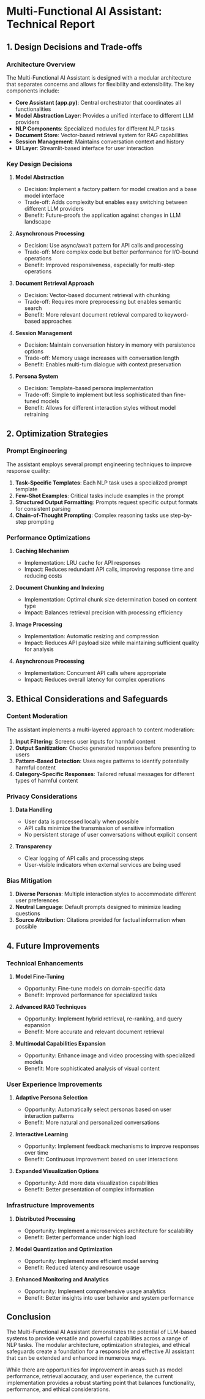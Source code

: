 # Multi-Functional AI Assistant: Technical Report

## 1. Design Decisions and Trade-offs

### Architecture Overview

The Multi-Functional AI Assistant is designed with a modular architecture that separates concerns and allows for flexibility and extensibility. The key components include:

- **Core Assistant (app.py)**: Central orchestrator that coordinates all functionalities
- **Model Abstraction Layer**: Provides a unified interface to different LLM providers
- **NLP Components**: Specialized modules for different NLP tasks
- **Document Store**: Vector-based retrieval system for RAG capabilities
- **Session Management**: Maintains conversation context and history
- **UI Layer**: Streamlit-based interface for user interaction

### Key Design Decisions

1. **Model Abstraction**
   - Decision: Implement a factory pattern for model creation and a base model interface
   - Trade-off: Adds complexity but enables easy switching between different LLM providers
   - Benefit: Future-proofs the application against changes in LLM landscape

2. **Asynchronous Processing**
   - Decision: Use async/await pattern for API calls and processing
   - Trade-off: More complex code but better performance for I/O-bound operations
   - Benefit: Improved responsiveness, especially for multi-step operations

3. **Document Retrieval Approach**
   - Decision: Vector-based document retrieval with chunking
   - Trade-off: Requires more preprocessing but enables semantic search
   - Benefit: More relevant document retrieval compared to keyword-based approaches

4. **Session Management**
   - Decision: Maintain conversation history in memory with persistence options
   - Trade-off: Memory usage increases with conversation length
   - Benefit: Enables multi-turn dialogue with context preservation

5. **Persona System**
   - Decision: Template-based persona implementation
   - Trade-off: Simple to implement but less sophisticated than fine-tuned models
   - Benefit: Allows for different interaction styles without model retraining

## 2. Optimization Strategies

### Prompt Engineering

The assistant employs several prompt engineering techniques to improve response quality:

1. **Task-Specific Templates**: Each NLP task uses a specialized prompt template
2. **Few-Shot Examples**: Critical tasks include examples in the prompt
3. **Structured Output Formatting**: Prompts request specific output formats for consistent parsing
4. **Chain-of-Thought Prompting**: Complex reasoning tasks use step-by-step prompting

### Performance Optimizations

1. **Caching Mechanism**
   - Implementation: LRU cache for API responses
   - Impact: Reduces redundant API calls, improving response time and reducing costs

2. **Document Chunking and Indexing**
   - Implementation: Optimal chunk size determination based on content type
   - Impact: Balances retrieval precision with processing efficiency

3. **Image Processing**
   - Implementation: Automatic resizing and compression
   - Impact: Reduces API payload size while maintaining sufficient quality for analysis

4. **Asynchronous Processing**
   - Implementation: Concurrent API calls where appropriate
   - Impact: Reduces overall latency for complex operations

## 3. Ethical Considerations and Safeguards

### Content Moderation

The assistant implements a multi-layered approach to content moderation:

1. **Input Filtering**: Screens user inputs for harmful content
2. **Output Sanitization**: Checks generated responses before presenting to users
3. **Pattern-Based Detection**: Uses regex patterns to identify potentially harmful content
4. **Category-Specific Responses**: Tailored refusal messages for different types of harmful content

### Privacy Considerations

1. **Data Handling**
   - User data is processed locally when possible
   - API calls minimize the transmission of sensitive information
   - No persistent storage of user conversations without explicit consent

2. **Transparency**
   - Clear logging of API calls and processing steps
   - User-visible indicators when external services are being used

### Bias Mitigation

1. **Diverse Personas**: Multiple interaction styles to accommodate different user preferences
2. **Neutral Language**: Default prompts designed to minimize leading questions
3. **Source Attribution**: Citations provided for factual information when possible

## 4. Future Improvements

### Technical Enhancements

1. **Model Fine-Tuning**
   - Opportunity: Fine-tune models on domain-specific data
   - Benefit: Improved performance for specialized tasks

2. **Advanced RAG Techniques**
   - Opportunity: Implement hybrid retrieval, re-ranking, and query expansion
   - Benefit: More accurate and relevant document retrieval

3. **Multimodal Capabilities Expansion**
   - Opportunity: Enhance image and video processing with specialized models
   - Benefit: More sophisticated analysis of visual content

### User Experience Improvements

1. **Adaptive Persona Selection**
   - Opportunity: Automatically select personas based on user interaction patterns
   - Benefit: More natural and personalized conversations

2. **Interactive Learning**
   - Opportunity: Implement feedback mechanisms to improve responses over time
   - Benefit: Continuous improvement based on user interactions

3. **Expanded Visualization Options**
   - Opportunity: Add more data visualization capabilities
   - Benefit: Better presentation of complex information

### Infrastructure Improvements

1. **Distributed Processing**
   - Opportunity: Implement a microservices architecture for scalability
   - Benefit: Better performance under high load

2. **Model Quantization and Optimization**
   - Opportunity: Implement more efficient model serving
   - Benefit: Reduced latency and resource usage

3. **Enhanced Monitoring and Analytics**
   - Opportunity: Implement comprehensive usage analytics
   - Benefit: Better insights into user behavior and system performance

## Conclusion

The Multi-Functional AI Assistant demonstrates the potential of LLM-based systems to provide versatile and powerful capabilities across a range of NLP tasks. The modular architecture, optimization strategies, and ethical safeguards create a foundation for a responsible and effective AI assistant that can be extended and enhanced in numerous ways.

While there are opportunities for improvement in areas such as model performance, retrieval accuracy, and user experience, the current implementation provides a robust starting point that balances functionality, performance, and ethical considerations.
